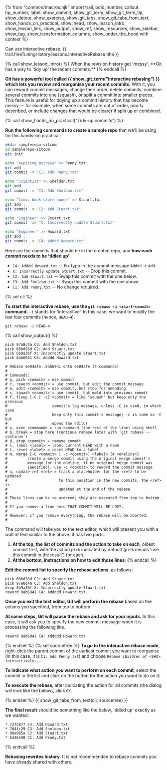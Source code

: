 {% from "common/macros.njk" import trail, bold_number, callout, hp_number, label, show_commit, show_git_term, show_git_term_tip, show_detour, show_exercise, show_git_tabs, show_git_tabs_from_text, show_hands_on_practical, show_head, show_lesson_intro, show_lesson_link, show_output, show_ref, show_resources, show_sidebar, show_tag, show_transformation_columns, show_under_the_hood with context %}

<span id="prereqs"></span>
<span id="outcomes">Can use interactive rebase.</span>
<span id="title">{{ trail.fineTuningHistory.lessons.interactiveRebase.title }}</span>

<div id="body">
{% call show_lesson_intro() %}
When the revision history get 'messy', **Git has a way to 'tidy up' the recent commits.**
{% endcall %}

**Git has a powerful tool called {{ show_git_term("interactive rebasing") }} which lets you review and reorganise your recent commits.** With it, you can reword commit messages, change their order, delete commits, combine several commits into one (squash), or split a commit into smaller pieces. This feature is useful for tidying up a commit history that has become messy — for example, when some commits are out of order, poorly described, or include changes that would be clearer if split up or combined.

<!-- ================== start: HANDS-ON =========================== -->
{% call show_hands_on_practical("Tidy-up commits")  %}

**Run the following commands to create a sample repo** that we'll be using for this hands-on practical:

```bash
mkdir samplerepo-sitcom
cd samplerepo-sitcom
git init

echo "Aspiring actress" >> Penny.txt
git add .
git commit -m "C1: Add Penny.txt"

echo "Scientist" >> Sheldon.txt
git add .
git commit -m "C3: Add Sheldon.txt"

echo "Comic book store owner" >> Stuart.txt
git add .
git commit -m "C2: Add Stuart.txt"

echo "Engineer" >> Stuart.txt
git commit -am "X: Incorrectly update Stuart.txt"

echo "Engineer" >> Howard.txt
git add .
git commit -m "C4: Adddd Howard.txt"
```
Here are the commits that should be in the created repo, and **how each commit needs to be 'tidied up'**.
* `C4: Adddd Howard.txt` -- Fix typo in the commit message `Adddd` → `Add`.
* `X: Incorrectly update Stuart.txt` -- Drop this commit.
* `C2: Add Stuart.txt` -- Swap this commit with the one below.
* `C3: Add Sheldon.txt` -- Swap this commit with the one above.
* `C1: Add Penny.txt` -- No change required.

{% set cli %} <!-- ------ start: Git Tabs --------------->

**To start the interactive rebase, use the `git rebase -i <start-commit>` command.** `-i` stands for 'interactive'. In this case, we want to modify the last four commits (hence, `HEAD~4`).
```bash{.no-line-numbers}
git rebase -i HEAD~4
```
{% call show_output() %}
```bash{.no-line-numbers}
pick 97a8c4a C3: Add Sheldon.txt
pick 60bd28d C2: Add Stuart.txt
pick 8b9a36f X: Incorrectly update Stuart.txt
pick 8ab6941 C4: Adddd Howard.txt

# Rebase ee04afe..8ab6941 onto ee04afe (4 commands)
#
# Commands:
# p, pick <commit> = use commit
# r, reword <commit> = use commit, but edit the commit message
# e, edit <commit> = use commit, but stop for amending
# s, squash <commit> = use commit, but meld into previous commit
# f, fixup [-C | -c] <commit> = like "squash" but keep only the previous
#                    commit's log message, unless -C is used, in which case
#                    keep only this commit's message; -c is same as -C but
#                    opens the editor
# x, exec <command> = run command (the rest of the line) using shell
# b, break = stop here (continue rebase later with 'git rebase --continue')
# d, drop <commit> = remove commit
# l, label <label> = label current HEAD with a name
# t, reset <label> = reset HEAD to a label
# m, merge [-C <commit> | -c <commit>] <label> [# <oneline>]
#         create a merge commit using the original merge commit's
#         message (or the oneline, if no original merge commit was
#         specified); use -c <commit> to reword the commit message
# u, update-ref <ref> = track a placeholder for the <ref> to be updated
#                       to this position in the new commits. The <ref> is
#                       updated at the end of the rebase
#
# These lines can be re-ordered; they are executed from top to bottom.
#
# If you remove a line here THAT COMMIT WILL BE LOST.
#
# However, if you remove everything, the rebase will be aborted.
#
```
The command will take you to the text editor, which will present you with a wall of text similar to the above. It has two parts:

1. **At the top, the list of commits and the action to take on each**, oldest commit first, with the action `pick` indicated by default (`pick` means 'use this commit in the result') for each.
1. **At the bottom, instructions on how to edit those lines**.
{% endcall %}

**Edit the commit list to specify the rebase actions**, as follows:
```bash{.no-line-numbers}
pick 60bd28d C2: Add Stuart.txt
pick 97a8c4a C3: Add Sheldon.txt
drop 8b9a36f X: Incorrectly update Stuart.txt
reword 8ab6941 C4: Addddd Howard.txt
```
**Once you exit the text editor, Git will perform the rebase** based on the actions you specified, from top to bottom.

**At some steps, Git will pause the rebase and ask for your inputs.** In this case, it will ask you to specify the new commit message when it is processing the following line.
```bash{.no-line-numbers}
reword 8ab6941 C4: Addddd Howard.txt
```

{% endset %}
{% set sourcetree %}
**To go to the interactive rebase mode**, right-click the parent commit of the earliest commit you want to reorganise (in this case, it is `C1: Add Penny.txt`) and choose `Rebase children of <SHA> interactively...`<br>
<pic src="images/sourcetreeRightClickToRebase.png" width="500" />

**To indicate what action you want to perform on each commit**, select the commit in the list and click on the button for the action you want to do on it:<br>
<pic src="images/sourcetreeIndicateModifications.png" width="700" />

**To execute the rebase**, after indicating the action for all commits (the dialog will look like the below), click `OK`.<br>
<pic src="images/sourcetreeExecuteModifications.png" width="700" />

{% endset %}
{{ show_git_tabs_from_text(cli, sourcetree) }}
<!-- ------ end: Git Tabs -------------------------------->

**The final result** should be something like the below, 'tidied up' exactly as we wanted:
```{.no-line-numbers}
* 727d877 C4: Add Howard.txt
* 764fc29 C3: Add Sheldon.txt
* 08a965a C2: Add Stuart.txt
* 6436598 C1: Add Penny.txt
```
{% endcall %}<!-- ===== end: HANDS-ON ============================ -->

<box type="warning" seamless>

**Rebasing rewrites history.** It is not recommended to rebase commits you have already shared with others.
</box>

</div>
<div id="extras">
</div>
